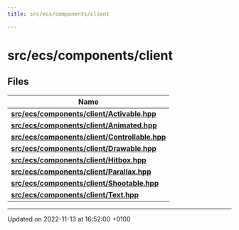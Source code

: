 ```yaml
---
title: src/ecs/components/client

---
```


# src/ecs/components/client



## Files

| Name           |
| -------------- |
| **[src/ecs/components/client/Activable.hpp](Files/_activable_8hpp.md#file-activable.hpp)**  |
| **[src/ecs/components/client/Animated.hpp](Files/_animated_8hpp.md#file-animated.hpp)**  |
| **[src/ecs/components/client/Controllable.hpp](Files/_controllable_8hpp.md#file-controllable.hpp)**  |
| **[src/ecs/components/client/Drawable.hpp](Files/_drawable_8hpp.md#file-drawable.hpp)**  |
| **[src/ecs/components/client/Hitbox.hpp](Files/_hitbox_8hpp.md#file-hitbox.hpp)**  |
| **[src/ecs/components/client/Parallax.hpp](Files/_parallax_8hpp.md#file-parallax.hpp)**  |
| **[src/ecs/components/client/Shootable.hpp](Files/_shootable_8hpp.md#file-shootable.hpp)**  |
| **[src/ecs/components/client/Text.hpp](Files/_text_8hpp.md#file-text.hpp)**  |






-------------------------------

Updated on 2022-11-13 at 16:52:00 +0100
